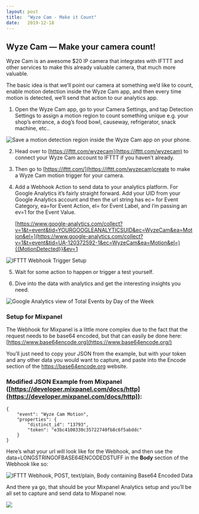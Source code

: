 ```yaml
---
layout: post
title:  "Wyze Cam - Make it Count"
date:   2019-12-18
---
```


## Wyze Cam — Make your camera count!

Wyze Cam is an awesome $20 IP camera that integrates with IFTTT and other services to make this already valuable camera, that much more valuable.

The basic idea is that we’ll point our camera at something we’d like to count, enable motion detection inside the Wyze Cam app, and then every time motion is detected, we’ll send that action to our analytics app.

1. Open the Wyze Cam app, go to your Camera Settings, and tap Detection Settings to assign a motion region to count something unique e.g. your shop’s entrance, a dog’s food bowl, causeway, refrigerator, snack machine, etc..

![Save a motion detection region inside the Wyze Cam app on your phone.](https://cdn-images-1.medium.com/max/2250/1*EgMimBPayhGALXiapGXLeQ.jpeg)

2. Head over to [https://ifttt.com/wyzecam](https://ifttt.com/wyzecam) to connect your Wyze Cam account to IFTTT if you haven’t already.

3. Then go to [https://ifttt.com/](https://ifttt.com/wyzecam)create to make a Wyze Cam motion trigger for your camera.

4. Add a Webhook Action to send data to your analytics platform. For Google Analytics it’s fairly straight forward. Add your UID from your Google Analytics account and then the url string has ec= for Event Category, ea=for Event Action, el= for Event Label, and I’m passing an ev=1 for the Event Value.

    [https://www.google-analytics.com/collect?v=1&t=event&tid=YOURGOOGLEANALYTICSUID&ec=WyzeCam&ea=Motion&el=](https://www.google-analytics.com/collect?v=1&t=event&tid=UA-120372592-1&ec=WyzeCam&ea=Motion&el=){{MotionDetected}}&ev=1

![IFTTT Webhook Trigger Setup](https://cdn-images-1.medium.com/max/2000/1*pKRW_qwJk-yCyz8q2S1Evw.png)

5. Wait for some action to happen or trigger a test yourself.

6. Dive into the data with analytics and get the interesting insights you need.

![Google Analytics view of Total Events by Day of the Week](https://cdn-images-1.medium.com/max/2534/1*rz2yniGwxIppMm0-NZLKJA.png)

### Setup for Mixpanel

The Webhook for Mixpanel is a little more complex due to the fact that the request needs to be base64 encoded, but that can easily be done here: [https://www.base64encode.org](https://www.base64encode.org/)

You’ll just need to copy your JSON from the example, but with your token and any other data you would want to capture, and paste into the Encode section of the https://base64encode.org website.

### Modified JSON Example from Mixpanel ([https://developer.mixpanel.com/docs/http](https://developer.mixpanel.com/docs/http)):

    {
        "event": "Wyze Cam Motion",
        "properties": {
            "distinct_id": "13793",
            "token": "e3bc4100330c35722740fb8c6f5abddc"
        }
    }

Here’s what your url will look like for the Webhook, and then use the data=LONGSTRINGOFBASE64ENCODEDSTUFF in the **Body** section of the Webhook like so:

![IFTTT Webhook, POST, text/plain, Body containing Base64 Encoded Data](https://cdn-images-1.medium.com/max/2000/1*uDGN-aTfsh9DMLO8iX-8jg.png)

And there ya go, that should be your Mixpanel Analytics setup and you’ll be all set to capture and send data to Mixpanel now.

![](https://cdn-images-1.medium.com/max/2558/1*rctN_rEAjv3QTYEzIGXRmQ.png)

